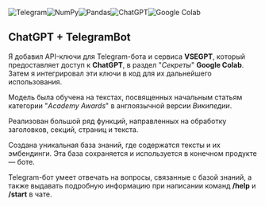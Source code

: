 ![Telegram](https://img.shields.io/badge/Telegram-2CA5E0?style=for-the-badge&logo=telegram&logoColor=white)![NumPy](https://img.shields.io/badge/numpy-%23013243.svg?style=for-the-badge&logo=numpy&logoColor=white)![Pandas](https://img.shields.io/badge/pandas-%23150458.svg?style=for-the-badge&logo=pandas&logoColor=white)![ChatGPT](https://img.shields.io/badge/chatGPT-74aa9c?style=for-the-badge&logo=openai&logoColor=white)![Google Colab](https://img.shields.io/badge/Google%20Colab-%23F9A825.svg?style=for-the-badge&logo=googlecolab&logoColor=white)

## ChatGPT + TelegramBot

Я добавил API-ключи для Telegram-бота и сервиса **VSEGPT**, который предоставляет доступ к **ChatGPT**, в раздел "*Секреты*" **Google Colab**. Затем я интегрировал эти ключи в код для их дальнейшего использования.

Модель была обучена на текстах, посвященных начальным статьям категории "*Academy Awards*" в англоязычной версии *Википедии*. 

Реализован большой ряд функций, направленных на обработку заголовков, секций, страниц и текста.

Создана уникальная база знаний, где содержатся тексты и их эмбендинги. Эта база сохраняется и используется в конечном продукте — боте. 

Telegram-бот умеет отвечать на вопросы, связанные с базой знаний, а также выдавать подробную информацию при написании команд **/help** и **/start** в чате. 
